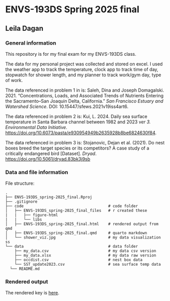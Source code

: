 # ENVS-193DS Spring 2025 final
## Leila Dagan

### General information

This repository is for my final exam for my ENVS-193DS class. 

The data for my personal project was collected and stored on excel. I used the weather app to track the temperature, clock app to track time of day, stopwatch for shower length, and my planner to track work/gym day, type of work.

The data referenced in problem 1 in is: Saleh, Dina and Joseph Domagalski. 2021. “Concentrations, Loads, and Associated Trends of Nutrients Entering the Sacramento–San Joaquin Delta, California.” *San Francisco Estuary and Watershed Science*. DOI: 10.15447/sfews.2021v19iss4art6.

The data referenced in problem 2 is: Kui, L. 2024. Daily sea surface temperature in Santa Barbara channel between 1982 and 2023 *ver 3. Environmental Data Initiative*. https://doi.org/10.6073/pasta/e930954949b2635928b8be6824630f84. 

The data referenced in problem 3 is: Stojanovic, Dejan et al. (2021). Do nest boxes breed the target species or its competitors? A case study of a critically endangered bird [Dataset]. *Dryad*. https://doi.org/10.5061/dryad.83bk3j9sb

### Data and file information

File structure:

```
.
├── ENVS-193DS_spring-2025_final.Rproj
├── .gitignore
├── code                                     # code folder
│   ├── ENVS-193DS_spring-2025_final_files   # r created these 
|   |   ├── figure-html
|   |   └── libs
│   ├── ENVS-193DS_spring-2025_final.html    # rendered output from qmd       
│   ├── ENVS-193DS_spring-2025_final.qmd     # quarto markdown 
│   └── shower_viz.jpg                       # my data visualization ss
└── data                                     # data folder
    ├── my_data.csv                          # my data csv version 
    ├── my_data.xlsx                         # my data raw version 
    ├── occdist.csv                          # nest box data 
    └── SST_update2023.csv                   # sea surface temp data 
  └── README.md
```

### Rendered output

The rendered key is [here](https://an-bui.github.io/ENVS-193DS_workshop-08/code/workshop-08_code_KEY.html).  

